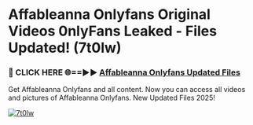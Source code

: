 # Affableanna Onlyfans Original Videos 0nlyFans Leaked - Files Updated! (7t0lw)

<h3>🔴 CLICK HERE 🌐==►► <a href="https://tinyurl.com/ehrbuxhb" rel="nofollow">Affableanna Onlyfans Updated Files</a></h3>

Get Affableanna Onlyfans and all content. Now you can access all videos and pictures of Affableanna Onlyfans. New Updated Files 2025!

[![7t0lw](https://i.imgur.com/lVYEuWS.gif)](https://tinyurl.com/ehrbuxhb)
